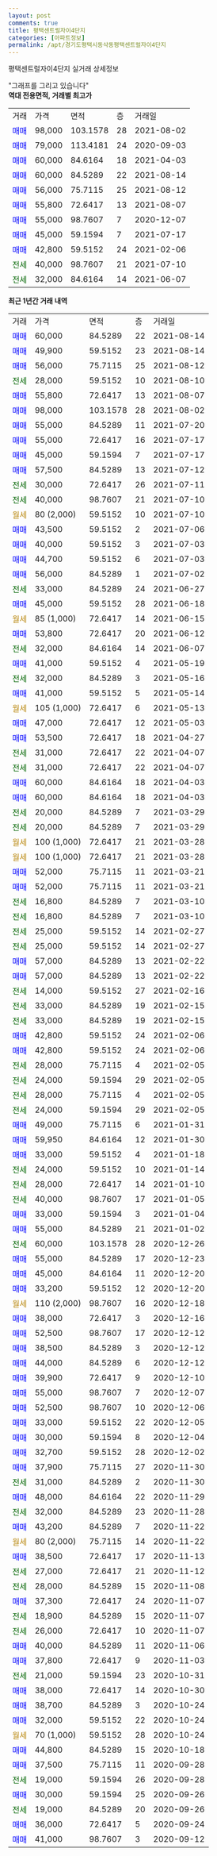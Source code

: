 ```yaml
---
layout: post
comments: true
title: 평택센트럴자이4단지
categories: [아파트정보]
permalink: /apt/경기도평택시동삭동평택센트럴자이4단지
---
```


평택센트럴자이4단지 실거래 상세정보

<script type="text/javascript">
  google.charts.load('current', {'packages':['line', 'corechart']});
  google.charts.setOnLoadCallback(drawChart);

  function drawChart() {
    var data = new google.visualization.DataTable();
    data.addColumn('date', '거래일');
    data.addColumn('number', "매매");
    data.addColumn('number', "전세");
    data.addColumn('number', "전매");

    data.addRows([[new Date(Date.parse("2021-08-14")), 60000, null, null], [new Date(Date.parse("2021-08-14")), 49900, null, null], [new Date(Date.parse("2021-08-12")), 56000, null, null], [new Date(Date.parse("2021-08-10")), null, 28000, null], [new Date(Date.parse("2021-08-07")), 55800, null, null], [new Date(Date.parse("2021-08-02")), 98000, null, null], [new Date(Date.parse("2021-07-20")), 55000, null, null], [new Date(Date.parse("2021-07-17")), 55000, null, null], [new Date(Date.parse("2021-07-17")), 45000, null, null], [new Date(Date.parse("2021-07-12")), 57500, null, null], [new Date(Date.parse("2021-07-11")), null, 30000, null], [new Date(Date.parse("2021-07-10")), null, 40000, null], [new Date(Date.parse("2021-07-10")), null, null, null], [new Date(Date.parse("2021-07-06")), 43500, null, null], [new Date(Date.parse("2021-07-03")), 40000, null, null], [new Date(Date.parse("2021-07-03")), 44700, null, null], [new Date(Date.parse("2021-07-02")), 56000, null, null], [new Date(Date.parse("2021-06-27")), null, 33000, null], [new Date(Date.parse("2021-06-18")), 45000, null, null], [new Date(Date.parse("2021-06-15")), null, null, null], [new Date(Date.parse("2021-06-12")), 53800, null, null], [new Date(Date.parse("2021-06-07")), null, 32000, null], [new Date(Date.parse("2021-05-19")), 41000, null, null], [new Date(Date.parse("2021-05-16")), null, 32000, null], [new Date(Date.parse("2021-05-14")), 41000, null, null], [new Date(Date.parse("2021-05-13")), null, null, null], [new Date(Date.parse("2021-05-03")), 47000, null, null], [new Date(Date.parse("2021-04-27")), 53500, null, null], [new Date(Date.parse("2021-04-07")), null, 31000, null], [new Date(Date.parse("2021-04-07")), null, 31000, null], [new Date(Date.parse("2021-04-03")), 60000, null, null], [new Date(Date.parse("2021-04-03")), 60000, null, null], [new Date(Date.parse("2021-03-29")), null, 20000, null], [new Date(Date.parse("2021-03-29")), null, 20000, null], [new Date(Date.parse("2021-03-28")), null, null, null], [new Date(Date.parse("2021-03-28")), null, null, null], [new Date(Date.parse("2021-03-21")), 52000, null, null], [new Date(Date.parse("2021-03-21")), 52000, null, null], [new Date(Date.parse("2021-03-10")), null, 16800, null], [new Date(Date.parse("2021-03-10")), null, 16800, null], [new Date(Date.parse("2021-02-27")), null, 25000, null], [new Date(Date.parse("2021-02-27")), null, 25000, null], [new Date(Date.parse("2021-02-22")), 57000, null, null], [new Date(Date.parse("2021-02-22")), 57000, null, null], [new Date(Date.parse("2021-02-16")), null, 14000, null], [new Date(Date.parse("2021-02-15")), null, 33000, null], [new Date(Date.parse("2021-02-15")), null, 33000, null], [new Date(Date.parse("2021-02-06")), 42800, null, null], [new Date(Date.parse("2021-02-06")), 42800, null, null], [new Date(Date.parse("2021-02-05")), null, 28000, null], [new Date(Date.parse("2021-02-05")), null, 24000, null], [new Date(Date.parse("2021-02-05")), null, 28000, null], [new Date(Date.parse("2021-02-05")), null, 24000, null], [new Date(Date.parse("2021-01-31")), 49000, null, null], [new Date(Date.parse("2021-01-30")), 59950, null, null], [new Date(Date.parse("2021-01-18")), 33000, null, null], [new Date(Date.parse("2021-01-14")), null, 24000, null], [new Date(Date.parse("2021-01-10")), null, 28000, null], [new Date(Date.parse("2021-01-05")), null, 40000, null], [new Date(Date.parse("2021-01-04")), 33000, null, null], [new Date(Date.parse("2021-01-02")), 55000, null, null], [new Date(Date.parse("2020-12-26")), null, 60000, null], [new Date(Date.parse("2020-12-23")), 55000, null, null], [new Date(Date.parse("2020-12-20")), 45000, null, null], [new Date(Date.parse("2020-12-20")), 33200, null, null], [new Date(Date.parse("2020-12-18")), null, null, null], [new Date(Date.parse("2020-12-16")), 38000, null, null], [new Date(Date.parse("2020-12-12")), 52500, null, null], [new Date(Date.parse("2020-12-12")), 38500, null, null], [new Date(Date.parse("2020-12-12")), 44000, null, null], [new Date(Date.parse("2020-12-10")), 39900, null, null], [new Date(Date.parse("2020-12-07")), 55000, null, null], [new Date(Date.parse("2020-12-06")), 52500, null, null], [new Date(Date.parse("2020-12-05")), 33000, null, null], [new Date(Date.parse("2020-12-04")), 30000, null, null], [new Date(Date.parse("2020-12-02")), 32700, null, null], [new Date(Date.parse("2020-11-30")), 37900, null, null], [new Date(Date.parse("2020-11-30")), null, 31000, null], [new Date(Date.parse("2020-11-29")), 48000, null, null], [new Date(Date.parse("2020-11-28")), null, 32000, null], [new Date(Date.parse("2020-11-22")), 43200, null, null], [new Date(Date.parse("2020-11-22")), null, null, null], [new Date(Date.parse("2020-11-13")), 38500, null, null], [new Date(Date.parse("2020-11-12")), null, 27000, null], [new Date(Date.parse("2020-11-08")), null, 28000, null], [new Date(Date.parse("2020-11-07")), 37300, null, null], [new Date(Date.parse("2020-11-07")), null, 18900, null], [new Date(Date.parse("2020-11-07")), null, 26000, null], [new Date(Date.parse("2020-11-06")), 40000, null, null], [new Date(Date.parse("2020-11-03")), 37800, null, null], [new Date(Date.parse("2020-10-31")), null, 21000, null], [new Date(Date.parse("2020-10-30")), 38000, null, null], [new Date(Date.parse("2020-10-24")), 38700, null, null], [new Date(Date.parse("2020-10-24")), 32000, null, null], [new Date(Date.parse("2020-10-24")), null, null, null], [new Date(Date.parse("2020-10-18")), 44800, null, null], [new Date(Date.parse("2020-09-28")), 37500, null, null], [new Date(Date.parse("2020-09-28")), null, 19000, null], [new Date(Date.parse("2020-09-26")), 30000, null, null], [new Date(Date.parse("2020-09-26")), null, 19000, null], [new Date(Date.parse("2020-09-24")), 36000, null, null], [new Date(Date.parse("2020-09-12")), 41000, null, null]]);

    var options = {
      hAxis: {
        format: 'yyyy/MM/dd'
      },    
      lineWidth: 0,
      pointsVisible: true,    
      title: '최근 1년간 유형별 실거래가 분포',
      legend: { position: 'bottom' }
    };

    var formatter = new google.visualization.NumberFormat({pattern:'###,###'} );
    formatter.format(data, 1);
    formatter.format(data, 2);
    
    setTimeout(function() {
        var chart = new google.visualization.LineChart(document.getElementById('columnchart_material'));
        chart.draw(data, (options));
        document.getElementById('loading').style.display = 'none';
    }, 200);
  }
</script>


<div id="loading" style="z-index:20; display: block; margin-left: 0px">"그래프를 그리고 있습니다"</div>
<div id="columnchart_material" style="width: 95%; margin-left: 0px; display: block"></div>
<!-- contents start -->
<b>역대 전용면적, 거래별 최고가</b>
<table class="sortable">
    <tr>
      <td>거래</td>
      <td>가격</td>
      <td>면적</td>
      <td>층</td>
      <td>거래일</td>
    </tr>
        <tr>
          <td><a style="color: blue">매매</a></td>
          <td>98,000</td>
          <td>103.1578</td>
          <td>28</td>
          <td>2021-08-02</td>
        </tr>            <tr>
          <td><a style="color: blue">매매</a></td>
          <td>79,000</td>
          <td>113.4181</td>
          <td>24</td>
          <td>2020-09-03</td>
        </tr>            <tr>
          <td><a style="color: blue">매매</a></td>
          <td>60,000</td>
          <td>84.6164</td>
          <td>18</td>
          <td>2021-04-03</td>
        </tr>            <tr>
          <td><a style="color: blue">매매</a></td>
          <td>60,000</td>
          <td>84.5289</td>
          <td>22</td>
          <td>2021-08-14</td>
        </tr>            <tr>
          <td><a style="color: blue">매매</a></td>
          <td>56,000</td>
          <td>75.7115</td>
          <td>25</td>
          <td>2021-08-12</td>
        </tr>            <tr>
          <td><a style="color: blue">매매</a></td>
          <td>55,800</td>
          <td>72.6417</td>
          <td>13</td>
          <td>2021-08-07</td>
        </tr>            <tr>
          <td><a style="color: blue">매매</a></td>
          <td>55,000</td>
          <td>98.7607</td>
          <td>7</td>
          <td>2020-12-07</td>
        </tr>            <tr>
          <td><a style="color: blue">매매</a></td>
          <td>45,000</td>
          <td>59.1594</td>
          <td>7</td>
          <td>2021-07-17</td>
        </tr>            <tr>
          <td><a style="color: blue">매매</a></td>
          <td>42,800</td>
          <td>59.5152</td>
          <td>24</td>
          <td>2021-02-06</td>
        </tr>        
        <tr>
              <td><a style="color: darkgreen">전세</a></td>
              <td>40,000</td>
              <td>98.7607</td>
              <td>21</td>
              <td>2021-07-10</td>
            </tr>            <tr>
              <td><a style="color: darkgreen">전세</a></td>
              <td>32,000</td>
              <td>84.6164</td>
              <td>14</td>
              <td>2021-06-07</td>
            </tr>        
    
</table>

<b>최근 1년간 거래 내역</b>

<table class="sortable">
    <tr>
      <td>거래</td>
      <td>가격</td>
      <td>면적</td>
      <td>층</td>
      <td>거래일</td>
    </tr>
    <tr>
      <td><a style="color: blue">매매</a></td>
      <td>60,000</td>
      <td>84.5289</td>
      <td>22</td>
      <td>2021-08-14</td>
    </tr>          <tr>
      <td><a style="color: blue">매매</a></td>
      <td>49,900</td>
      <td>59.5152</td>
      <td>23</td>
      <td>2021-08-14</td>
    </tr>          <tr>
      <td><a style="color: blue">매매</a></td>
      <td>56,000</td>
      <td>75.7115</td>
      <td>25</td>
      <td>2021-08-12</td>
    </tr>          <tr>
      <td><a style="color: darkgreen">전세</a></td>
      <td>28,000</td>
      <td>59.5152</td>
      <td>10</td>
      <td>2021-08-10</td>
    </tr>          <tr>
      <td><a style="color: blue">매매</a></td>
      <td>55,800</td>
      <td>72.6417</td>
      <td>13</td>
      <td>2021-08-07</td>
    </tr>          <tr>
      <td><a style="color: blue">매매</a></td>
      <td>98,000</td>
      <td>103.1578</td>
      <td>28</td>
      <td>2021-08-02</td>
    </tr>          <tr>
      <td><a style="color: blue">매매</a></td>
      <td>55,000</td>
      <td>84.5289</td>
      <td>11</td>
      <td>2021-07-20</td>
    </tr>          <tr>
      <td><a style="color: blue">매매</a></td>
      <td>55,000</td>
      <td>72.6417</td>
      <td>16</td>
      <td>2021-07-17</td>
    </tr>          <tr>
      <td><a style="color: blue">매매</a></td>
      <td>45,000</td>
      <td>59.1594</td>
      <td>7</td>
      <td>2021-07-17</td>
    </tr>          <tr>
      <td><a style="color: blue">매매</a></td>
      <td>57,500</td>
      <td>84.5289</td>
      <td>13</td>
      <td>2021-07-12</td>
    </tr>          <tr>
      <td><a style="color: darkgreen">전세</a></td>
      <td>30,000</td>
      <td>72.6417</td>
      <td>26</td>
      <td>2021-07-11</td>
    </tr>          <tr>
      <td><a style="color: darkgreen">전세</a></td>
      <td>40,000</td>
      <td>98.7607</td>
      <td>21</td>
      <td>2021-07-10</td>
    </tr>          <tr>
      <td><a style="color: darkgoldenrod">월세</a></td>
      <td>80 (2,000)</td>
      <td>59.5152</td>
      <td>10</td>
      <td>2021-07-10</td>
    </tr>          <tr>
      <td><a style="color: blue">매매</a></td>
      <td>43,500</td>
      <td>59.5152</td>
      <td>2</td>
      <td>2021-07-06</td>
    </tr>          <tr>
      <td><a style="color: blue">매매</a></td>
      <td>40,000</td>
      <td>59.5152</td>
      <td>3</td>
      <td>2021-07-03</td>
    </tr>          <tr>
      <td><a style="color: blue">매매</a></td>
      <td>44,700</td>
      <td>59.5152</td>
      <td>6</td>
      <td>2021-07-03</td>
    </tr>          <tr>
      <td><a style="color: blue">매매</a></td>
      <td>56,000</td>
      <td>84.5289</td>
      <td>1</td>
      <td>2021-07-02</td>
    </tr>          <tr>
      <td><a style="color: darkgreen">전세</a></td>
      <td>33,000</td>
      <td>84.5289</td>
      <td>24</td>
      <td>2021-06-27</td>
    </tr>          <tr>
      <td><a style="color: blue">매매</a></td>
      <td>45,000</td>
      <td>59.5152</td>
      <td>28</td>
      <td>2021-06-18</td>
    </tr>          <tr>
      <td><a style="color: darkgoldenrod">월세</a></td>
      <td>85 (1,000)</td>
      <td>72.6417</td>
      <td>14</td>
      <td>2021-06-15</td>
    </tr>          <tr>
      <td><a style="color: blue">매매</a></td>
      <td>53,800</td>
      <td>72.6417</td>
      <td>20</td>
      <td>2021-06-12</td>
    </tr>          <tr>
      <td><a style="color: darkgreen">전세</a></td>
      <td>32,000</td>
      <td>84.6164</td>
      <td>14</td>
      <td>2021-06-07</td>
    </tr>          <tr>
      <td><a style="color: blue">매매</a></td>
      <td>41,000</td>
      <td>59.5152</td>
      <td>4</td>
      <td>2021-05-19</td>
    </tr>          <tr>
      <td><a style="color: darkgreen">전세</a></td>
      <td>32,000</td>
      <td>84.5289</td>
      <td>3</td>
      <td>2021-05-16</td>
    </tr>          <tr>
      <td><a style="color: blue">매매</a></td>
      <td>41,000</td>
      <td>59.5152</td>
      <td>5</td>
      <td>2021-05-14</td>
    </tr>          <tr>
      <td><a style="color: darkgoldenrod">월세</a></td>
      <td>105 (1,000)</td>
      <td>72.6417</td>
      <td>6</td>
      <td>2021-05-13</td>
    </tr>          <tr>
      <td><a style="color: blue">매매</a></td>
      <td>47,000</td>
      <td>72.6417</td>
      <td>12</td>
      <td>2021-05-03</td>
    </tr>          <tr>
      <td><a style="color: blue">매매</a></td>
      <td>53,500</td>
      <td>72.6417</td>
      <td>18</td>
      <td>2021-04-27</td>
    </tr>          <tr>
      <td><a style="color: darkgreen">전세</a></td>
      <td>31,000</td>
      <td>72.6417</td>
      <td>22</td>
      <td>2021-04-07</td>
    </tr>          <tr>
      <td><a style="color: darkgreen">전세</a></td>
      <td>31,000</td>
      <td>72.6417</td>
      <td>22</td>
      <td>2021-04-07</td>
    </tr>          <tr>
      <td><a style="color: blue">매매</a></td>
      <td>60,000</td>
      <td>84.6164</td>
      <td>18</td>
      <td>2021-04-03</td>
    </tr>          <tr>
      <td><a style="color: blue">매매</a></td>
      <td>60,000</td>
      <td>84.6164</td>
      <td>18</td>
      <td>2021-04-03</td>
    </tr>          <tr>
      <td><a style="color: darkgreen">전세</a></td>
      <td>20,000</td>
      <td>84.5289</td>
      <td>7</td>
      <td>2021-03-29</td>
    </tr>          <tr>
      <td><a style="color: darkgreen">전세</a></td>
      <td>20,000</td>
      <td>84.5289</td>
      <td>7</td>
      <td>2021-03-29</td>
    </tr>          <tr>
      <td><a style="color: darkgoldenrod">월세</a></td>
      <td>100 (1,000)</td>
      <td>72.6417</td>
      <td>21</td>
      <td>2021-03-28</td>
    </tr>          <tr>
      <td><a style="color: darkgoldenrod">월세</a></td>
      <td>100 (1,000)</td>
      <td>72.6417</td>
      <td>21</td>
      <td>2021-03-28</td>
    </tr>          <tr>
      <td><a style="color: blue">매매</a></td>
      <td>52,000</td>
      <td>75.7115</td>
      <td>11</td>
      <td>2021-03-21</td>
    </tr>          <tr>
      <td><a style="color: blue">매매</a></td>
      <td>52,000</td>
      <td>75.7115</td>
      <td>11</td>
      <td>2021-03-21</td>
    </tr>          <tr>
      <td><a style="color: darkgreen">전세</a></td>
      <td>16,800</td>
      <td>84.5289</td>
      <td>7</td>
      <td>2021-03-10</td>
    </tr>          <tr>
      <td><a style="color: darkgreen">전세</a></td>
      <td>16,800</td>
      <td>84.5289</td>
      <td>7</td>
      <td>2021-03-10</td>
    </tr>          <tr>
      <td><a style="color: darkgreen">전세</a></td>
      <td>25,000</td>
      <td>59.5152</td>
      <td>14</td>
      <td>2021-02-27</td>
    </tr>          <tr>
      <td><a style="color: darkgreen">전세</a></td>
      <td>25,000</td>
      <td>59.5152</td>
      <td>14</td>
      <td>2021-02-27</td>
    </tr>          <tr>
      <td><a style="color: blue">매매</a></td>
      <td>57,000</td>
      <td>84.5289</td>
      <td>13</td>
      <td>2021-02-22</td>
    </tr>          <tr>
      <td><a style="color: blue">매매</a></td>
      <td>57,000</td>
      <td>84.5289</td>
      <td>13</td>
      <td>2021-02-22</td>
    </tr>          <tr>
      <td><a style="color: darkgreen">전세</a></td>
      <td>14,000</td>
      <td>59.5152</td>
      <td>27</td>
      <td>2021-02-16</td>
    </tr>          <tr>
      <td><a style="color: darkgreen">전세</a></td>
      <td>33,000</td>
      <td>84.5289</td>
      <td>19</td>
      <td>2021-02-15</td>
    </tr>          <tr>
      <td><a style="color: darkgreen">전세</a></td>
      <td>33,000</td>
      <td>84.5289</td>
      <td>19</td>
      <td>2021-02-15</td>
    </tr>          <tr>
      <td><a style="color: blue">매매</a></td>
      <td>42,800</td>
      <td>59.5152</td>
      <td>24</td>
      <td>2021-02-06</td>
    </tr>          <tr>
      <td><a style="color: blue">매매</a></td>
      <td>42,800</td>
      <td>59.5152</td>
      <td>24</td>
      <td>2021-02-06</td>
    </tr>          <tr>
      <td><a style="color: darkgreen">전세</a></td>
      <td>28,000</td>
      <td>75.7115</td>
      <td>4</td>
      <td>2021-02-05</td>
    </tr>          <tr>
      <td><a style="color: darkgreen">전세</a></td>
      <td>24,000</td>
      <td>59.1594</td>
      <td>29</td>
      <td>2021-02-05</td>
    </tr>          <tr>
      <td><a style="color: darkgreen">전세</a></td>
      <td>28,000</td>
      <td>75.7115</td>
      <td>4</td>
      <td>2021-02-05</td>
    </tr>          <tr>
      <td><a style="color: darkgreen">전세</a></td>
      <td>24,000</td>
      <td>59.1594</td>
      <td>29</td>
      <td>2021-02-05</td>
    </tr>          <tr>
      <td><a style="color: blue">매매</a></td>
      <td>49,000</td>
      <td>75.7115</td>
      <td>6</td>
      <td>2021-01-31</td>
    </tr>          <tr>
      <td><a style="color: blue">매매</a></td>
      <td>59,950</td>
      <td>84.6164</td>
      <td>12</td>
      <td>2021-01-30</td>
    </tr>          <tr>
      <td><a style="color: blue">매매</a></td>
      <td>33,000</td>
      <td>59.5152</td>
      <td>4</td>
      <td>2021-01-18</td>
    </tr>          <tr>
      <td><a style="color: darkgreen">전세</a></td>
      <td>24,000</td>
      <td>59.5152</td>
      <td>10</td>
      <td>2021-01-14</td>
    </tr>          <tr>
      <td><a style="color: darkgreen">전세</a></td>
      <td>28,000</td>
      <td>72.6417</td>
      <td>14</td>
      <td>2021-01-10</td>
    </tr>          <tr>
      <td><a style="color: darkgreen">전세</a></td>
      <td>40,000</td>
      <td>98.7607</td>
      <td>17</td>
      <td>2021-01-05</td>
    </tr>          <tr>
      <td><a style="color: blue">매매</a></td>
      <td>33,000</td>
      <td>59.1594</td>
      <td>3</td>
      <td>2021-01-04</td>
    </tr>          <tr>
      <td><a style="color: blue">매매</a></td>
      <td>55,000</td>
      <td>84.5289</td>
      <td>21</td>
      <td>2021-01-02</td>
    </tr>          <tr>
      <td><a style="color: darkgreen">전세</a></td>
      <td>60,000</td>
      <td>103.1578</td>
      <td>28</td>
      <td>2020-12-26</td>
    </tr>          <tr>
      <td><a style="color: blue">매매</a></td>
      <td>55,000</td>
      <td>84.5289</td>
      <td>17</td>
      <td>2020-12-23</td>
    </tr>          <tr>
      <td><a style="color: blue">매매</a></td>
      <td>45,000</td>
      <td>84.6164</td>
      <td>11</td>
      <td>2020-12-20</td>
    </tr>          <tr>
      <td><a style="color: blue">매매</a></td>
      <td>33,200</td>
      <td>59.5152</td>
      <td>12</td>
      <td>2020-12-20</td>
    </tr>          <tr>
      <td><a style="color: darkgoldenrod">월세</a></td>
      <td>110 (2,000)</td>
      <td>98.7607</td>
      <td>16</td>
      <td>2020-12-18</td>
    </tr>          <tr>
      <td><a style="color: blue">매매</a></td>
      <td>38,000</td>
      <td>72.6417</td>
      <td>3</td>
      <td>2020-12-16</td>
    </tr>          <tr>
      <td><a style="color: blue">매매</a></td>
      <td>52,500</td>
      <td>98.7607</td>
      <td>17</td>
      <td>2020-12-12</td>
    </tr>          <tr>
      <td><a style="color: blue">매매</a></td>
      <td>38,500</td>
      <td>84.5289</td>
      <td>3</td>
      <td>2020-12-12</td>
    </tr>          <tr>
      <td><a style="color: blue">매매</a></td>
      <td>44,000</td>
      <td>84.5289</td>
      <td>6</td>
      <td>2020-12-12</td>
    </tr>          <tr>
      <td><a style="color: blue">매매</a></td>
      <td>39,900</td>
      <td>72.6417</td>
      <td>9</td>
      <td>2020-12-10</td>
    </tr>          <tr>
      <td><a style="color: blue">매매</a></td>
      <td>55,000</td>
      <td>98.7607</td>
      <td>7</td>
      <td>2020-12-07</td>
    </tr>          <tr>
      <td><a style="color: blue">매매</a></td>
      <td>52,500</td>
      <td>98.7607</td>
      <td>10</td>
      <td>2020-12-06</td>
    </tr>          <tr>
      <td><a style="color: blue">매매</a></td>
      <td>33,000</td>
      <td>59.5152</td>
      <td>22</td>
      <td>2020-12-05</td>
    </tr>          <tr>
      <td><a style="color: blue">매매</a></td>
      <td>30,000</td>
      <td>59.1594</td>
      <td>8</td>
      <td>2020-12-04</td>
    </tr>          <tr>
      <td><a style="color: blue">매매</a></td>
      <td>32,700</td>
      <td>59.5152</td>
      <td>28</td>
      <td>2020-12-02</td>
    </tr>          <tr>
      <td><a style="color: blue">매매</a></td>
      <td>37,900</td>
      <td>75.7115</td>
      <td>27</td>
      <td>2020-11-30</td>
    </tr>          <tr>
      <td><a style="color: darkgreen">전세</a></td>
      <td>31,000</td>
      <td>84.5289</td>
      <td>2</td>
      <td>2020-11-30</td>
    </tr>          <tr>
      <td><a style="color: blue">매매</a></td>
      <td>48,000</td>
      <td>84.6164</td>
      <td>22</td>
      <td>2020-11-29</td>
    </tr>          <tr>
      <td><a style="color: darkgreen">전세</a></td>
      <td>32,000</td>
      <td>84.5289</td>
      <td>23</td>
      <td>2020-11-28</td>
    </tr>          <tr>
      <td><a style="color: blue">매매</a></td>
      <td>43,200</td>
      <td>84.5289</td>
      <td>7</td>
      <td>2020-11-22</td>
    </tr>          <tr>
      <td><a style="color: darkgoldenrod">월세</a></td>
      <td>80 (2,000)</td>
      <td>75.7115</td>
      <td>14</td>
      <td>2020-11-22</td>
    </tr>          <tr>
      <td><a style="color: blue">매매</a></td>
      <td>38,500</td>
      <td>72.6417</td>
      <td>17</td>
      <td>2020-11-13</td>
    </tr>          <tr>
      <td><a style="color: darkgreen">전세</a></td>
      <td>27,000</td>
      <td>72.6417</td>
      <td>21</td>
      <td>2020-11-12</td>
    </tr>          <tr>
      <td><a style="color: darkgreen">전세</a></td>
      <td>28,000</td>
      <td>84.5289</td>
      <td>15</td>
      <td>2020-11-08</td>
    </tr>          <tr>
      <td><a style="color: blue">매매</a></td>
      <td>37,300</td>
      <td>72.6417</td>
      <td>24</td>
      <td>2020-11-07</td>
    </tr>          <tr>
      <td><a style="color: darkgreen">전세</a></td>
      <td>18,900</td>
      <td>84.5289</td>
      <td>15</td>
      <td>2020-11-07</td>
    </tr>          <tr>
      <td><a style="color: darkgreen">전세</a></td>
      <td>26,000</td>
      <td>72.6417</td>
      <td>10</td>
      <td>2020-11-07</td>
    </tr>          <tr>
      <td><a style="color: blue">매매</a></td>
      <td>40,000</td>
      <td>84.5289</td>
      <td>11</td>
      <td>2020-11-06</td>
    </tr>          <tr>
      <td><a style="color: blue">매매</a></td>
      <td>37,800</td>
      <td>72.6417</td>
      <td>9</td>
      <td>2020-11-03</td>
    </tr>          <tr>
      <td><a style="color: darkgreen">전세</a></td>
      <td>21,000</td>
      <td>59.1594</td>
      <td>23</td>
      <td>2020-10-31</td>
    </tr>          <tr>
      <td><a style="color: blue">매매</a></td>
      <td>38,000</td>
      <td>72.6417</td>
      <td>14</td>
      <td>2020-10-30</td>
    </tr>          <tr>
      <td><a style="color: blue">매매</a></td>
      <td>38,700</td>
      <td>84.5289</td>
      <td>3</td>
      <td>2020-10-24</td>
    </tr>          <tr>
      <td><a style="color: blue">매매</a></td>
      <td>32,000</td>
      <td>59.5152</td>
      <td>22</td>
      <td>2020-10-24</td>
    </tr>          <tr>
      <td><a style="color: darkgoldenrod">월세</a></td>
      <td>70 (1,000)</td>
      <td>59.5152</td>
      <td>28</td>
      <td>2020-10-24</td>
    </tr>          <tr>
      <td><a style="color: blue">매매</a></td>
      <td>44,800</td>
      <td>84.5289</td>
      <td>15</td>
      <td>2020-10-18</td>
    </tr>          <tr>
      <td><a style="color: blue">매매</a></td>
      <td>37,500</td>
      <td>75.7115</td>
      <td>11</td>
      <td>2020-09-28</td>
    </tr>          <tr>
      <td><a style="color: darkgreen">전세</a></td>
      <td>19,000</td>
      <td>59.1594</td>
      <td>26</td>
      <td>2020-09-28</td>
    </tr>          <tr>
      <td><a style="color: blue">매매</a></td>
      <td>30,000</td>
      <td>59.1594</td>
      <td>25</td>
      <td>2020-09-26</td>
    </tr>          <tr>
      <td><a style="color: darkgreen">전세</a></td>
      <td>19,000</td>
      <td>84.5289</td>
      <td>20</td>
      <td>2020-09-26</td>
    </tr>          <tr>
      <td><a style="color: blue">매매</a></td>
      <td>36,000</td>
      <td>72.6417</td>
      <td>5</td>
      <td>2020-09-24</td>
    </tr>          <tr>
      <td><a style="color: blue">매매</a></td>
      <td>41,000</td>
      <td>98.7607</td>
      <td>3</td>
      <td>2020-09-12</td>
    </tr>      </table>
<!-- contents end -->    

